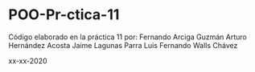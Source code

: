 # POO-Pr-ctica-11

Código elaborado en la práctica 11 por: Fernando Arciga Guzmán Arturo Hernández Acosta Jaime Lagunas Parra Luis Fernando Walls Chávez

xx-xx-2020
